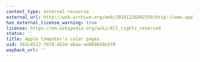 ```yaml
---
content_type: external-resource
external_url: http://web.archive.org/web/20101220202550/http://www.apple.com/pro/color/
has_external_license_warning: true
license: https://en.wikipedia.org/wiki/All_rights_reserved
status: ''
title: Apple Computer's color pages
uid: 563c4522-7070-4b34-abaa-add69650e5f0
wayback_url: ''
---
```

